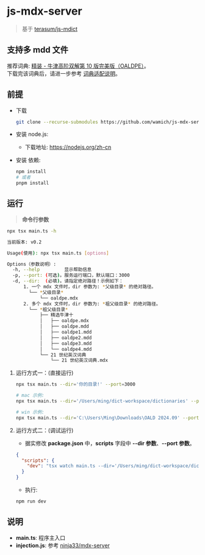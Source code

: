 # js-mdx-server

> 基于 [terasum/js-mdict](https://github.com/terasum/js-mdict)

## 支持多 mdd 文件

推荐词典: [精装 - 牛津高阶双解第 10 版完美版（OALDPE）](https://forum.freemdict.com/t/topic/30466)。  
下载完该词典后，请进一步参考 [词典适配说明](https://mingchang.wang/FAQ#mdx)。

## 前提

- 下载

  ```sh
  git clone --recurse-submodules https://github.com/wamich/js-mdx-server.git
  ```

- 安装 node.js:

  - 下载地址: https://nodejs.org/zh-cn

- 安装 依赖:

  ```sh
  npm install
  # 或者
  pnpm install
  ```

## 运行

> **命令行参数**

```sh
npx tsx main.ts -h

当前版本: v0.2

Usage(使用): npx tsx main.ts [options]

Options（参数说明）:
  -h, --help         显示帮助信息
  -p, --port: (可选)。服务运行端口，默认端口：3000
  -d, --dir:  (必填)。请指定绝对路径！示例如下：
      1. 一个 mdx 文件时，dir 参数为: *父级目录* 的绝对路径。
        └── *父级目录*
            └── oaldpe.mdx
      2. 多个 mdx 文件时，dir 参数为: *祖父级目录* 的绝对路径。
        └── *祖父级目录*
            ├── 精选牛津十
            │   ├── oaldpe.mdx
            │   ├── oaldpe.mdd
            │   ├── oaldpe1.mdd
            │   ├── oaldpe2.mdd
            │   ├── oaldpe3.mdd
            │   └── oaldpe4.mdd
            └── 21 世纪英汉词典
                └── 21 世纪英汉词典.mdx
```

1. 运行方式一：(直接运行)

   ```sh
   npx tsx main.ts --dir='你的目录!' --port=3000

   # mac 示例:
   npx tsx main.ts --dir='/Users/ming/dict-workspace/dictionaries' --port=3000

   # win 示例:
   npx tsx main.ts --dir='C:\Users\Ming\Downloads\OALD 2024.09' --port=3000
   ```

2. 运行方式二：(调试运行)

   - 据实修改 **package.json** 中，**scripts** 字段中 **--dir 参数**、**--port 参数**。

   ```json
   {
     "scripts": {
       "dev": "tsx watch main.ts --dir='/Users/ming/dict-workspace/dictionaries' --port=3000"
     }
   }
   ```

   - 执行:

   ```sh
   npm run dev
   ```

## 说明

- **main.ts**: 程序主入口
- **injection.js**: 参考 [ninja33/mdx-server](https://github.com/ninja33/mdx-server)
